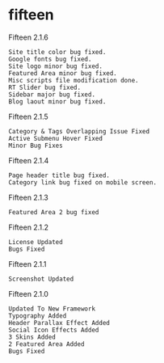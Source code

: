 # fifteen
Fifteen 2.1.6
    
    Site title color bug fixed.
    Google fonts bug fixed.
    Site logo minor bug fixed.
    Featured Area minor bug fixed.
    Misc scripts file modification done.
    RT Slider bug fixed.
    Sidebar major bug fixed.
    Blog laout minor bug fixed.

Fifteen 2.1.5

    Category & Tags Overlapping Issue Fixed
    Active Submenu Hover Fixed
    Minor Bug Fixes

Fifteen 2.1.4

    Page header title bug fixed.
    Category link bug fixed on mobile screen.
    
Fifteen 2.1.3
    
    Featured Area 2 bug fixed

Fifteen 2.1.2

    License Updated
    Bugs Fixed

Fifteen 2.1.1
    
    Screenshot Updated

Fifteen 2.1.0
    
    Updated To New Framework
    Typography Added
    Header Parallax Effect Added
    Social Icon Effects Added
    3 Skins Added
    2 Featured Area Added
    Bugs Fixed
